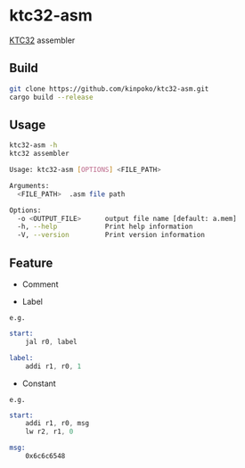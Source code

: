 # ktc32-asm

[KTC32](https://github.com/kinpoko/ktc32) assembler

## Build

```bash
git clone https://github.com/kinpoko/ktc32-asm.git
cargo build --release
```

## Usage

```bash
ktc32-asm -h
ktc32 assembler

Usage: ktc32-asm [OPTIONS] <FILE_PATH>

Arguments:
  <FILE_PATH>  .asm file path

Options:
  -o <OUTPUT_FILE>      output file name [default: a.mem]
  -h, --help            Print help information
  -V, --version         Print version information
```

## Feature

- Comment

- Label

`e.g.`

```asm
start:
	jal r0, label

label:
	addi r1, r0, 1
```

- Constant

`e.g.`

```asm
start:
	addi r1, r0, msg
	lw r2, r1, 0

msg:
	0x6c6c6548
```
